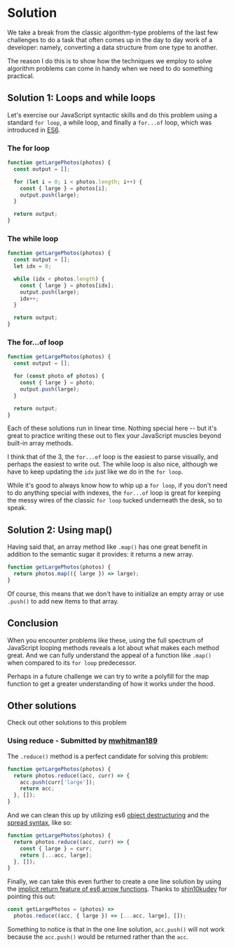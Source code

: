 # Solution

We take a break from the classic algorithm-type problems of the last few challenges to do a task that often comes up in the day to day work of a developer: namely, converting a data structure from one type to another.

The reason I do this is to show how the techniques we employ to solve algorithm problems can come in handy when we need to do something practical.

## Solution 1: Loops and while loops

Let's exercise our JavaScript syntactic skills and do this problem using a standard `for loop`, a while loop, and finally a `for...of` loop, which was introduced in [ES6](https://developer.mozilla.org/en-US/docs/Web/JavaScript/Reference/Statements/for...of).

### The for loop

```js
function getLargePhotos(photos) {
  const output = [];

  for (let i = 0; i < photos.length; i++) {
    const { large } = photos[i];
    output.push(large);
  }

  return output;
}
```

### The while loop

```js
function getLargePhotos(photos) {
  const output = [];
  let idx = 0;

  while (idx < photos.length) {
    const { large } = photos[idx];
    output.push(large);
    idx++;
  }

  return output;
}
```

### The for...of loop

```js
function getLargePhotos(photos) {
  const output = [];

  for (const photo of photos) {
    const { large } = photo;
    output.push(large);
  }

  return output;
}
```

Each of these solutions run in linear time. Nothing special here -- but it's great to practice writing these out to flex your JavaScript muscles beyond built-in array methods.

I think that of the 3, the `for...of` loop is the easiest to parse visually, and perhaps the easiest to write out. The while loop is also nice, although we have to keep updating the `idx` just like we do in the `for loop`.

While it's good to always know how to whip up a `for loop`, if you don't need to do anything special with indexes, the `for...of` loop is great for keeping the messy wires of the classic `for loop` tucked underneath the desk, so to speak.

## Solution 2: Using map()

Having said that, an array method like `.map()` has one great benefit in addition to the semantic sugar it provides: it returns a new array.

```js
function getLargePhotos(photos) {
  return photos.map(({ large }) => large);
}
```

Of course, this means that we don't have to initialize an empty array or use `.push()` to add new items to that array.

## Conclusion

When you encounter problems like these, using the full spectrum of JavaScript looping methods reveals a lot about what makes each method great. And we can fully understand the appeal of a function like `.map()` when compared to its `for loop` predecessor.

Perhaps in a future challenge we can try to write a polyfill for the map function to get a greater understanding of how it works under the hood.

## Other solutions

Check out other solutions to this problem

### Using reduce - Submitted by [mwhitman189](https://github.com/mwhitman189)

The `.reduce()` method is a perfect candidate for solving this problem:

```js
function getLargePhotos(photos) {
  return photos.reduce((acc, curr) => {
    acc.push(curr['large']);
    return acc;
  }, []);
}
```

And we can clean this up by utilizing es6 [object destructuring](https://developer.mozilla.org/en-US/docs/Web/JavaScript/Reference/Operators/Destructuring_assignment) and the [spread syntax](https://developer.mozilla.org/en-US/docs/Web/JavaScript/Reference/Operators/Spread_syntax), like so:

```js
function getLargePhotos(photos) {
  return photos.reduce((acc, curr) => {
    const { large } = curr;
    return [...acc, large];
  }, []);
}
```

Finally, we can take this even further to create a one line solution by using the [implicit return feature of es6 arrow functions](https://developer.mozilla.org/en-US/docs/Web/JavaScript/Reference/Functions/Arrow_functions). Thanks to [shin10kudev](https://github.com/shin10kudev) for pointing this out:

```js
const getLargePhotos = (photos) =>
  photos.reduce((acc, { large }) => [...acc, large], []);
```

Something to notice is that in the one line solution, `acc.push()` will not work because the `acc.push()` would be returned rather than the `acc`.
